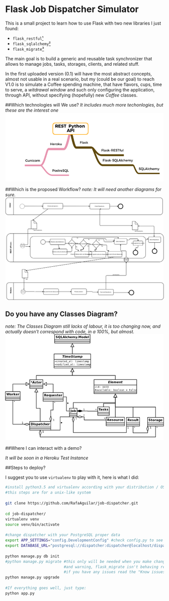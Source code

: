 # Flask Job Dispatcher Simulator

This is a small project to learn how to use Flask with two new libraries I just found:

- `flask_restful`[¹]
- `flask_sqlalchemy`[²]
- `flask_migrate`[³]

The main goal is to build a generic and reusable task synchronizer that allows to manage jobs, tasks, storages, clients, and related stuff.
 
In the first uploaded version (0.1) will have the most abstract concepts, almost not usable in a real scenario, but my (could be our goal) to reach V1.0 is to simulate a Coffee spending machine, that have flavors, cups, time to serve, a _witdrawal window_ and such only configuring the application, through API, without specifying (hopefully) new _Coffee_ classes.
 
##Which technologies will We use?
_It includes much more techonlogies, but these are the interest one_
![Technoglies of interest](https://github.com/RafaAguilar/job-dispatcher/raw/master/diagrams/Techs%20Used.png)

##Which is the proposed Workflow?
_note: It will need another diagrams for sure._
![Proposed Workflow](https://github.com/RafaAguilar/job-dispatcher/raw/master/diagrams/Job%20Dispatcher%20Workflow.png)

## Do you have any Classes Diagram?
_note: The Classes Diagram still lacks of labour, it is too changing now, and actually doesn't correspond with code, in a 100%, but almost._
![Classes Diagram](https://github.com/RafaAguilar/job-dispatcher/raw/master/diagrams/ClassesDiagram.png)

##Where I can interact with a demo?

_It will be soon in a Heroku Test Instance_

##Steps to deploy?

I suggest you to use `virtualenv` to play with it, here is what I did:

```bash
#install python3.5 and virtualenv according with your distribution / OS
#this steps are for a unix-like system

git clone https://github.com/RafaAguilar/job-dispatcher.git

cd job-dispatcher/
virtualenv venv
source venv/bin/activate

#change dispatcher with your PostgreSQL proper data
export APP_SETTINGS="config.DevelopmentConfig" #check config.py to see the options 
export DATABASE_URL="postgresql://dispatcher:dispatcher@localhost/dispatcher"

python manage.py db init
#python manage.py migrate #this only will be needed when you make changes
                          #and warning, flask_migrate isn't behaving really well 
                          #if you have any issues read the "Know issues" subject.
python manage.py upgrade

#If everything goes well, just type:
python app.py
```


[¹]: http://flask-restful.readthedocs.io/en/0.3.5/
[²]: http://flask-sqlalchemy.pocoo.org/2.1/
[³]: https://flask-migrate.readthedocs.io/